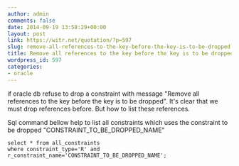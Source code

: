 ```yaml
---
author: admin
comments: false
date: 2014-09-19 13:58:29+00:00
layout: post
link: https://witr.net/quotation/?p=597
slug: remove-all-references-to-the-key-before-the-key-is-to-be-dropped
title: Remove all references to the key before the key is to be dropped
wordpress_id: 597
categories:
- oracle
---
```



if oracle db refuse to drop a constraint with message "Remove all references to the key before the key is to be dropped". It's clear that we must drop references before. But how to list these references.

Sql command bellow help to list all constraints which uses the constraint to be dropped "CONSTRAINT_TO_BE_DROPPED_NAME"


    
    
    select * from all_constraints
    where constraint_type='R' and 
    r_constraint_name='CONSTRAINT_TO_BE_DROPPED_NAME';
    



